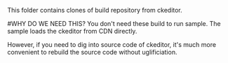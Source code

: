 This folder contains clones of build repository from ckeditor.

#WHY DO WE NEED THIS?
You don't need these build to run sample. The sample loads the ckeditor from CDN directly.

However, if you need to dig into source code of ckeditor, it's much more convenient to rebuild the source code without uglificiation.
 